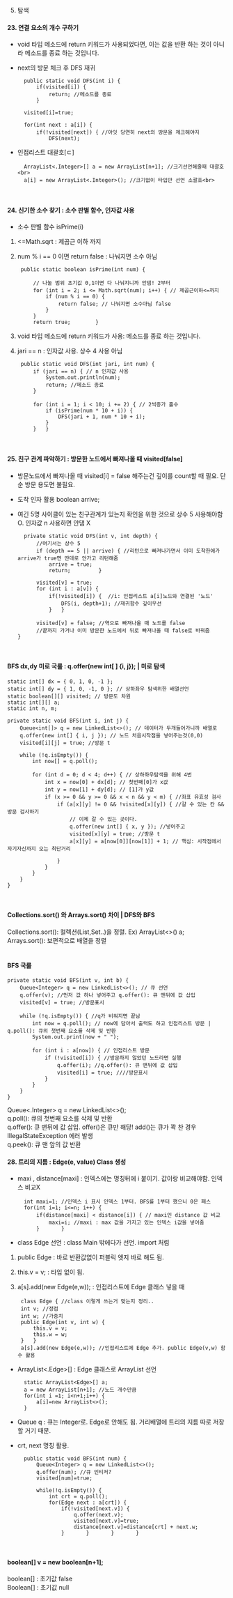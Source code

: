 5. 탐색 

#### 23. 연결 요소의 개수 구하기
- void 타입 메소드에 return 키워드가 사용되었다면, 이는 값을 반환 하는 것이 아니라 메소드를 종료 하는 것입니다.
- next의 방문 체크 후 DFS 재귀

		public static void DFS(int i) {
			if(visited[i]) {
				return; //메소드를 종료
			}
			
		visited[i]=true;
		
		for(int next : a[i]) {
			if(!visited[next]) { //아잇 당연히 next의 방문을 체크해야지
				DFS(next);

- 인접리스트 대괄호[ㄷ] 

		ArrayList<.Integer>[] a = new ArrayList[n+1]; //크기선언해줄때 대괄호<br>
		a[i] = new ArrayList<.Integer>(); //크기없이 타입만 선언 소괄호<br>


<br>

#### 24. 신기한 소수 찾기 : 소수 판별 함수, 인자값 사용
- 소수 판별 함수 isPrime(i)
1) <=Math.sqrt : 제곱근 이하 까지
2) num % i == 0 이면 return false : 나눠지면 소수 아님

		public static boolean isPrime(int num) {
	
			// 나눌 범위 초기값 0,1이면 다 나눠지니까 안댐! 2부터
			for (int i = 2; i <= Math.sqrt(num); i++) { // 제곱근이하<=까지
				if (num % i == 0) {
					return false; // 나눠지면 소수아님 false
				}
			}
			return true;		}

1) void 타입 메소드에 return 키워드가 사용: 메소드를 종료 하는 것입니다.
2) jari == n : 인자값 사용. 상수 4 사용 아님

		public static void DFS(int jari, int num) {
			if (jari == n) { // n 인자값 사용
				System.out.println(num);
				return; //메소드 종료
			}
	
			for (int i = 1; i < 10; i += 2) { // 2씩증가 홀수
				if (isPrime(num * 10 + i)) {
					DFS(jari + 1, num * 10 + i);
				}
			}	}

<br>


#### 25. 친구 관계 파악하기 : 방문한 노드에서 빠져나올 때 visited[false]
- 방문노드에서 빠져나올 때 visited[i] = false 해주는건 깊이를 count할 때 필요. 단순 방문 용도면 불필요.
- 도착 인자 활용 boolean arrive;
- 여긴 5명 사이클이 있는 친구관계가 있는지 확인을 위한 것으로 상수 5 사용해야함 O. 인자값 n 사용하면 안댐 X


		private static void DFS(int v, int depth) {
			//여기서는 상수 5
	  		if (depth == 5 || arrive) { //리턴으로 빠져나가면서 이미 도착한애가 arrive가 true면 딴데로 안가고 리턴해줌
				arrive = true;
				return;			}
	
			visited[v] = true;
			for (int i : a[v]) {
				if(!visited[i]) {  //i: 인접리스트 a[i]노드와 연결된 '노드'
					DFS(i, depth+1); //재귀함수 깊이우선
				}	}
			
			visited[v] = false; //역으로 빠져나올 때 노드를 false
			//끝까지 가거나 이미 방문한 노드에서 뒤로 빠져나올 때 false로 바꿔줌		}

<br>


#### BFS dx,dy 미로 국룰 : q.offer(new int[ ] {i, j}); | 미로 탐색

	static int[] dx = { 0, 1, 0, -1 };
	static int[] dy = { 1, 0, -1, 0 }; // 상하좌우 탐색위한 배열선언
	static boolean[][] visited; // 방문도 차원
	static int[][] a;
	static int n, m;
 
	private static void BFS(int i, int j) {
		Queue<int[]> q = new LinkedList<>(); // 데이터가 두개들어가니까 배열로
		q.offer(new int[] { i, j }); // 노드 처음시작점을 넣어주는것(0,0)
		visited[i][j] = true; //방문 t
		
		while (!q.isEmpty()) {
			int now[] = q.poll();

			for (int d = 0; d < 4; d++) { // 상하좌우탐색을 위해 4번
				int x = now[0] + dx[d]; // 첫번째[0]가 x값
				int y = now[1] + dy[d]; // [1]가 y값
				if (x >= 0 && y >= 0 && x < n && y < m) { //좌표 유효성 검사
					if (a[x][y] != 0 && !visited[x][y]) { //갈 수 있는 칸 && 방문 검사하기
						// 이제 갈 수 있는 곳이다.
						q.offer(new int[] { x, y }); //넣어주고
						visited[x][y] = true; //방문 t
						a[x][y] = a[now[0]][now[1]] + 1; // 핵심: 시작점에서 자기자신까지 오는 최단거리

					}
				}
			}
		}
	}

<br>

#### Collections.sort() 와 Arrays.sort() 차이 | DFS와 BFS
Collections.sort(): 컬렉션(List,Set..)을 정렬. Ex) ArrayList<>() a; <br>
Arrays.sort(): 보편적으로 배열을 정렬<br>
<br>


#### BFS 국룰

	private static void BFS(int v, int b) {
 		Queue<Integer> q = new LinkedList<>(); // 큐 선언
		q.offer(v); //먼저 값 하나 넣어주고 q.offer(): 큐 맨뒤에 값 삽입
		visited[v] = true; //방문표시

		while (!q.isEmpty()) { //q가 비워지면 끝남
			int now = q.poll(); // now에 담아서 출력도 하고 인접리스트 방문 | q.poll(): 큐의 첫번째 요소를 삭제 및 반환
			System.out.print(now + " ");

			for (int i : a[now]) { // 인접리스트 방문
				if (!visited[i]) { //방문하지 않았던 노드라면 실행
					q.offer(i); //q.offer(): 큐 맨뒤에 값 삽입
					visited[i] = true; ////방문표시
				}
			}
		}
	}



Queue<.Integer> q = new LinkedList<>();<br>
q.poll(): 큐의 첫번째 요소를 삭제 및 반환<br>
q.offer(): 큐 맨뒤에 값 삽입. offer()은 큐만 해당! add()는 큐가 꽉 찬 경우 IllegalStateException 에러 발생<br>
q.peek(): 큐 맨 앞의 값 반환<br>


#### 28. 트리의 지름 : Edge(e, value) Class 생성
- maxi , distance[maxi] : 인덱스에는 명칭뒤에 i 붙이기. 값이랑 비교해야함. 인덱스 비교X

		int maxi=1; //인덱스 i 표시 인덱스 1부터. BFS를 1부터 했으니 0은 패스
		for(int i=1; i<=n; i++) { 
			if(distance[maxi] < distance[i]) { // maxi인 distance 값 비교
				maxi=i; //maxi : max 값을 가지고 있는 인덱스 i값을 넣어줌
			}		}

- class Edge 선언 : class Main 밖에다가 선언. import 처럼
1) public Edge : 바로 반환값없이 퍼블릭 엣지 바로 해도 됨.
2) this.v = v; : 타입 없이 됨.
3) a[s].add(new Edge(e,w)); : 인접리스트에 Edge 클래스 넣을 때

		class Edge { //class 이렇게 쓰는거 맞는지 정리..
		int v; //정점
		int w; //가중치
		public Edge(int v, int w) {
			this.v = v;
			this.w = w;
		}	}
		a[s].add(new Edge(e,w)); //인접리스트에 Edge 추가. public Edge(v,w) 함수 활용

- ArrayList<.Edge>[] : Edge 클래스로 ArrayList 선언

		static ArrayList<Edge>[] a;
		a = new ArrayList[n+1]; //노드 개수만큼
		for(int i =1; i<n+1;i++) {
			a[i]=new ArrayList<>();
		}

- Queue<Integer> q : 큐는 Integer로. Edge로 안해도 됨. 거리배열에 트리의 지름 따로 저장할 거기 때문.
- crt, next 명칭 활용.

		public static void BFS(int num) {
			Queue<Integer> q = new LinkedList<>();
			q.offer(num); //큐 인티저?
			visited[num]=true;
			
			while(!q.isEmpty()) {
				int crt = q.poll();
				for(Edge next : a[crt]) {
					if(!visited[next.v]) {
						q.offer(next.v);
						visited[next.v]=true;
						distance[next.v]=distance[crt] + next.w;
					}		}		}		}


<br>

#### boolean[] v = new boolean[n+1];
boolean[] : 초기값 false<br>
Boolean[] : 초기값 null<br>
<br>


